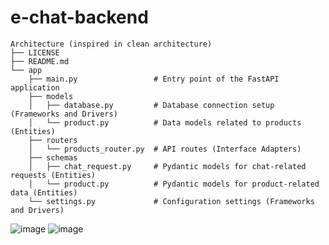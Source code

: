 # e-chat-backend


```
Architecture (inspired in clean architecture)
├── LICENSE                     
├── README.md                   
└── app
    ├── main.py                 # Entry point of the FastAPI application
    ├── models
    │   ├── database.py         # Database connection setup (Frameworks and Drivers)
    │   └── product.py          # Data models related to products (Entities)
    ├── routers
    │   └── products_router.py  # API routes (Interface Adapters)
    ├── schemas
    │   ├── chat_request.py     # Pydantic models for chat-related requests (Entities)
    │   └── product.py          # Pydantic models for product-related data (Entities)
    └── settings.py             # Configuration settings (Frameworks and Drivers)
```


![image](https://github.com/JosephSC0121/e-chat-backend/assets/119358195/407b040d-0084-4b3e-bd44-e35ce629e17c)
![image](https://github.com/JosephSC0121/e-chat-backend/assets/119358195/06a67b0a-9b1e-432d-b113-808593a60c0b)

